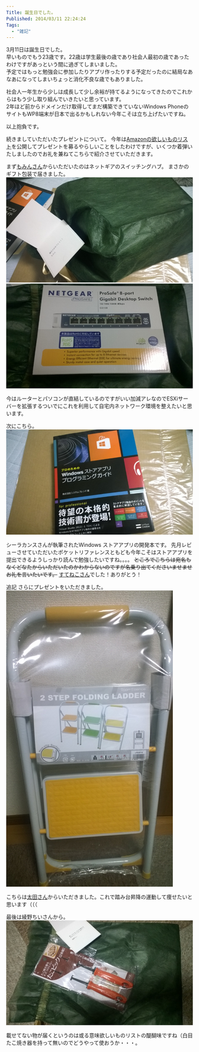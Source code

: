 ```yaml
---
Title: 誕生日でした。
Published: 2014/03/11 22:24:24
Tags:
  - "雑記"
---
```

3月11日は誕生日でした。  
早いものでもう23歳です。22歳は学生最後の歳であり社会人最初の歳であったわけですがあっという間に過ぎてしまいました。  
予定ではもっと勉強会に参加したりアプリ作ったりする予定だったのに結局なあなあになってしまいちょっと消化不良な歳でもありました。  

社会人一年生から少しは成長して少し余裕が持てるようになってきたのでこれからはもう少し取り組んでいきたいと思っています。  
2年ほど前からドメインだけ取得してまだ構築できていないWindows PhoneのサイトもWP8端末が日本で出るかもしれない今年こそは立ち上げたいですね。  

以上抱負です。

続きましていただいたプレゼントについて。
今年は[Amazonの欲しいものリスト](http://www.amazon.co.jp/registry/wishlist/1MWF7SLKI5LI3/ref=cm_sw_r_tw_ws_j4Whtb1H7KF0D)を公開してプレゼントを募るやらしいことをしたわけですが、いくつか着弾いたしましたのでお礼を兼ねてこちらで紹介させていただきます。

まず[もみんさん](https://twitter.com/mominosin)からいただいたのはネットギアのスイッチングハブ。
まさかのギフト包装で届きました。
![](20140311203306.jpg) 
![](20140311220958.jpg) 

今はルーターとパソコンが直結しているのですがいい加減アレなのでESXiサーバーを拡張するついでにこれを利用して自宅内ネットワーク環境を整えたいと思います。

次にこちら。
![](20140311203221.jpg) 

シーラカンスさんが執筆されたWindows ストアアプリの開発本です。
先月レビューさせていただいたポケットリファレンスともども今年こそはストアアプリを提出できるようしっかり読んで勉強したいですね。。。。
~~ところでこちらは宛名もなくどなたからいただいたのかわからないのですが名乗り出てくださいませませお礼を言いたいです。~~ [すてねこさん](https://twitter.com/suteneko1027)でした！ありがとう！

追記
さらにプレゼントをいただきました。
![](20140317212621.jpg) 

こちらは[太田さん](https://twitter.com/ichiohta)からいただきました。これで踏み台昇降の運動して痩せたいと思います（（（

最後は綾野ちいさんから。
![](20140316224253.jpg) 

載せてない物が届くというのは或る意味欲しいものリストの醍醐味ですね（白目
たこ焼き器を持って無いのでどうやって使おうか・・・。
